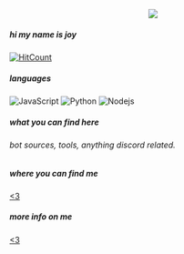 <p align="center">  
<img src="https://media.discordapp.net/attachments/1091394130275487755/1091395768323153948/5075AE93-8BC1-47FF-BB28-DF5AC1664D24.gif">
</p>

##### hi my name is joy 
  [![HitCount](https://hits.dwyl.com/qplw/qplw.svg?style=flat-square)](http://hits.dwyl.com/Midwuu/Midwuu)
##### languages 
![JavaScript](https://img.shields.io/badge/-JavaScript-000000?style=flat&logo=javascript)
![Python](https://img.shields.io/badge/-Python-000000?style=flat&logo=python)
![Nodejs](https://img.shields.io/badge/-Nodejs-black?style=flat-square&logo=Node.js&logoColor=00d632)


##### what you can find here
###### bot sources, tools, anything discord related.


##### where you can find me
<a href="https://discord.com/users/1094504745806340218"><3</a>
##### more info on me
<a href="https://guns.lol/qplw"><3</a>
